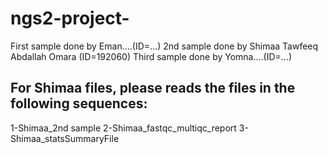 # ngs2-project-
First sample done by Eman....(ID=...)
2nd sample done by Shimaa Tawfeeq Abdallah Omara (ID=192060)
Third sample done by Yomna....(ID=...)

## For Shimaa files, please reads the files in the following sequences:
1-Shimaa_2nd sample
2-Shimaa_fastqc_multiqc_report
3-Shimaa_statsSummaryFile
